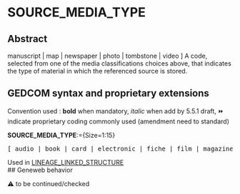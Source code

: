 ﻿# SOURCE_MEDIA_TYPE
## Abstract
manuscript | map | newspaper | photo | tombstone | video ]
A code, selected from one of the media classifications choices above, that indicates the type of
material in which the referenced source is stored.


## GEDCOM syntax and proprietary extensions
Convention used : **bold** when mandatory, _italic_ when add by 5.5.1 draft, &#x23E9; indicate proprietary coding commonly used (amendment need to standard)<br />

**SOURCE_MEDIA_TYPE**:={Size=1:15}
<pre>
[ audio | book | card | electronic | fiche | film | magazine |
</pre>
Used in <a href=Ged.LINEAGE_LINKED_STRUCTURE.md>LINEAGE_LINKED_STRUCTURE</a><br />## Geneweb behavior


:warning: to be continued/checked

